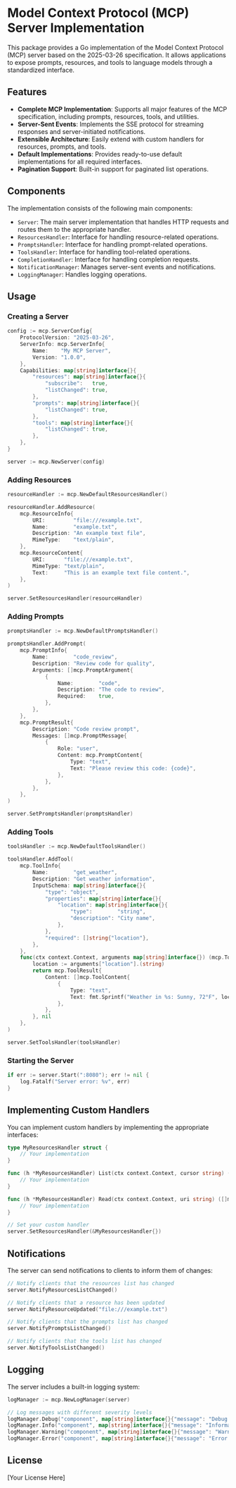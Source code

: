 # Model Context Protocol (MCP) Server Implementation

This package provides a Go implementation of the Model Context Protocol (MCP) server based on the 2025-03-26 specification. It allows applications to expose prompts, resources, and tools to language models through a standardized interface.

## Features

- **Complete MCP Implementation**: Supports all major features of the MCP specification, including prompts, resources, tools, and utilities.
- **Server-Sent Events**: Implements the SSE protocol for streaming responses and server-initiated notifications.
- **Extensible Architecture**: Easily extend with custom handlers for resources, prompts, and tools.
- **Default Implementations**: Provides ready-to-use default implementations for all required interfaces.
- **Pagination Support**: Built-in support for paginated list operations.

## Components

The implementation consists of the following main components:

- `Server`: The main server implementation that handles HTTP requests and routes them to the appropriate handler.
- `ResourcesHandler`: Interface for handling resource-related operations.
- `PromptsHandler`: Interface for handling prompt-related operations.
- `ToolsHandler`: Interface for handling tool-related operations.
- `CompletionHandler`: Interface for handling completion requests.
- `NotificationManager`: Manages server-sent events and notifications.
- `LoggingManager`: Handles logging operations.

## Usage

### Creating a Server

```go
config := mcp.ServerConfig{
    ProtocolVersion: "2025-03-26",
    ServerInfo: mcp.ServerInfo{
        Name:    "My MCP Server",
        Version: "1.0.0",
    },
    Capabilities: map[string]interface{}{
        "resources": map[string]interface{}{
            "subscribe":   true,
            "listChanged": true,
        },
        "prompts": map[string]interface{}{
            "listChanged": true,
        },
        "tools": map[string]interface{}{
            "listChanged": true,
        },
    },
}

server := mcp.NewServer(config)
```

### Adding Resources

```go
resourceHandler := mcp.NewDefaultResourcesHandler()

resourceHandler.AddResource(
    mcp.ResourceInfo{
        URI:         "file:///example.txt",
        Name:        "example.txt",
        Description: "An example text file",
        MimeType:    "text/plain",
    },
    mcp.ResourceContent{
        URI:      "file:///example.txt",
        MimeType: "text/plain",
        Text:     "This is an example text file content.",
    },
)

server.SetResourcesHandler(resourceHandler)
```

### Adding Prompts

```go
promptsHandler := mcp.NewDefaultPromptsHandler()

promptsHandler.AddPrompt(
    mcp.PromptInfo{
        Name:        "code_review",
        Description: "Review code for quality",
        Arguments: []mcp.PromptArgument{
            {
                Name:        "code",
                Description: "The code to review",
                Required:    true,
            },
        },
    },
    mcp.PromptResult{
        Description: "Code review prompt",
        Messages: []mcp.PromptMessage{
            {
                Role: "user",
                Content: mcp.PromptContent{
                    Type: "text",
                    Text: "Please review this code: {code}",
                },
            },
        },
    },
)

server.SetPromptsHandler(promptsHandler)
```

### Adding Tools

```go
toolsHandler := mcp.NewDefaultToolsHandler()

toolsHandler.AddTool(
    mcp.ToolInfo{
        Name:        "get_weather",
        Description: "Get weather information",
        InputSchema: map[string]interface{}{
            "type": "object",
            "properties": map[string]interface{}{
                "location": map[string]interface{}{
                    "type":        "string",
                    "description": "City name",
                },
            },
            "required": []string{"location"},
        },
    },
    func(ctx context.Context, arguments map[string]interface{}) (mcp.ToolResult, error) {
        location := arguments["location"].(string)
        return mcp.ToolResult{
            Content: []mcp.ToolContent{
                {
                    Type: "text",
                    Text: fmt.Sprintf("Weather in %s: Sunny, 72°F", location),
                },
            },
        }, nil
    },
)

server.SetToolsHandler(toolsHandler)
```

### Starting the Server

```go
if err := server.Start(":8080"); err != nil {
    log.Fatalf("Server error: %v", err)
}
```

## Implementing Custom Handlers

You can implement custom handlers by implementing the appropriate interfaces:

```go
type MyResourcesHandler struct {
    // Your implementation
}

func (h *MyResourcesHandler) List(ctx context.Context, cursor string) ([]mcp.ResourceInfo, string, error) {
    // Your implementation
}

func (h *MyResourcesHandler) Read(ctx context.Context, uri string) ([]mcp.ResourceContent, error) {
    // Your implementation
}

// Set your custom handler
server.SetResourcesHandler(&MyResourcesHandler{})
```

## Notifications

The server can send notifications to clients to inform them of changes:

```go
// Notify clients that the resources list has changed
server.NotifyResourcesListChanged()

// Notify clients that a resource has been updated
server.NotifyResourceUpdated("file:///example.txt")

// Notify clients that the prompts list has changed
server.NotifyPromptsListChanged()

// Notify clients that the tools list has changed
server.NotifyToolsListChanged()
```

## Logging

The server includes a built-in logging system:

```go
logManager := mcp.NewLogManager(server)

// Log messages with different severity levels
logManager.Debug("component", map[string]interface{}{"message": "Debug information"})
logManager.Info("component", map[string]interface{}{"message": "Information"})
logManager.Warning("component", map[string]interface{}{"message": "Warning"})
logManager.Error("component", map[string]interface{}{"message": "Error occurred", "error": "details"})
```

## License

[Your License Here]

